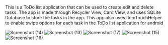 This is a ToDo list application that can be used to create,edit and delete tasks.
The app is made through Recycler View, Card View, and uses SQLite Database to store the tasks in the app.
This app also uses ItemTouchHelper to enable swipe options for each task in the ToDo list application for android      


![Screenshot (14)](https://github.com/swetha2472/DoIt/assets/156102972/f8697bb4-363c-4e2f-aedd-578f16383565)
![Screenshot (13)](https://github.com/swetha2472/DoIt/assets/156102972/94f00a4c-972b-4a40-aee3-afa2aeac52c1)
![Screenshot (17)](https://github.com/swetha2472/DoIt/assets/156102972/b78268f6-8865-438a-96ca-39e27ebf3ef3)
![Screenshot (15)](https://github.com/swetha2472/DoIt/assets/156102972/383ae4b2-d435-4069-b426-52bb96fd9ce9)
![Screenshot (16)](https://github.com/swetha2472/DoIt/assets/156102972/4c6cad06-2820-4c47-abb2-38b5df19e2c5)
